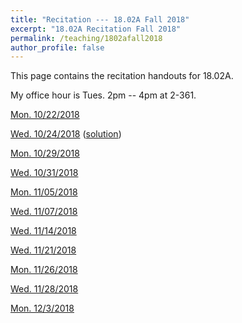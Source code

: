 ```yaml
---
title: "Recitation --- 18.02A Fall 2018"
excerpt: "18.02A Recitation Fall 2018"
permalink: /teaching/1802afall2018
author_profile: false
---
```


This page contains the recitation handouts for 18.02A. 

My office hour is Tues. 2pm -- 4pm at 2-361.

[Mon. 10/22/2018](/files/1802AFall2018/Vectors.pdf)

[Wed. 10/24/2018](/files/1802AFall2018/projection__determinant__cross_product.pdf) ([solution](/files/1802AFall2018/projection__determinant__cross_product_solution.pdf))

[Mon. 10/29/2018](/files/1802AFall2018/Lines_and_Planes.pdf)

[Wed. 10/31/2018](/files/1802AFall2018/Parametric_equations_for_curves.pdf)

[Mon. 11/05/2018](/files/1802AFall2018/velocity__acceleration__functions_of_several_variables.pdf)

[Wed. 11/07/2018](/files/1802AFall2018/Tangent_plane_and_linear_approximation.pdf)

[Wed. 11/14/2018](/files/1802AFall2018/Gradient__optimization_problem.pdf)

[Wed. 11/21/2018](/files/1802AFall2018/Second_derivative_test__Lagrange_multiplier.pdf)

[Mon. 11/26/2018](/files/1802AFall2018/Second_derivative_test__Lagrange_multiplier__contd.pdf)

[Wed. 11/28/2018](/files/1802AFall2018/Chain_rule.pdf)

[Mon. 12/3/2018](/files/1802AFall2018/Double_integral.pdf)